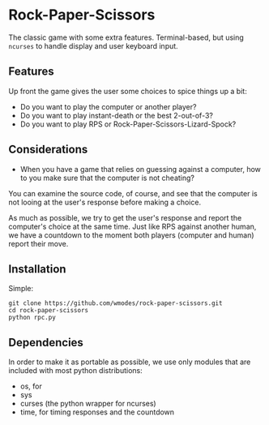 Rock-Paper-Scissors
===================

The classic game with some extra features. Terminal-based, but using ``ncurses`` to handle display and user keyboard input.


Features
--------

Up front the game gives the user some choices to spice things up a bit:

- Do you want to play the computer or another player?
- Do you want to play instant-death or the best 2-out-of-3?
- Do you want to play RPS or Rock-Paper-Scissors-Lizard-Spock?

Considerations
--------------

- When you have a game that relies on guessing against a computer, how to you make sure that the computer is not cheating?

You can examine the source code, of course, and see that the computer is not looing at the user's response before making a choice.

As much as possible, we try to get the user's response and report the computer's choice at the same time. Just like RPS against another human, we have a countdown to the moment both players (computer and human) report their move.

Installation
------------

Simple:

    git clone https://github.com/wmodes/rock-paper-scissors.git
    cd rock-paper-scissors
    python rpc.py

Dependencies
------------

In order to make it as portable as possible, we use only modules that are included with most python distributions:

- os, for 
- sys
- curses (the python wrapper for ncurses)
- time, for timing responses and the countdown


